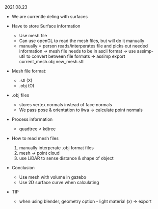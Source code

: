 2021.08.23 

- We are currentle deling with surfaces 


- Have to store Surface information
    - Use mesh file 
    - Can use openGL to read the mesh files, but will do it manually 
    - manually = person reads/interperates file and picks out needed information
        -> mesh file needs to be in ascii format
        -> use assimp-util to convert between file formats
            -> assimp export current_mesh.obj new_mesh.stl
    

- Mesh file format: 
    - .stl (X)
    - .obj (O)


- .obj files
    - stores vertex normals instead of face normals
    - We pass pose & orientation to iiwa -> calculate point normals


- Process information
    - quadtree < kdtree 


- How to read mesh files 
    1. manually interperate .obj format files
    2. mesh -> point cloud 
    3. use LiDAR to sense distance & shape of object 


- Conclusion 
    - Use mesh with volume in gazebo 
    - Use 2D surface curve when calculating 


- TIP
    - when using blender, geometry option - light material (x) -> export 
    